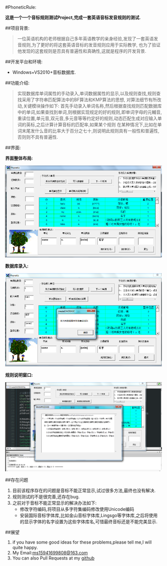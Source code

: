 #PhoneticRule:

**这是一个一个音标规则测试Project,完成一套英语音标发音规则的测试.**

##项目背景:
> 一位英语机构的老师根据自己多年英语教学的亲身经验,发现了一套英语发音规则,为了更好的将这套英语音标的发音规则应用于实际教学,
    也为了验证他发现的这套规则是否具有普遍性和真确性,这就是程序的开发背景.

##开发平台和环境:
+ Windows+VS2010+音标数据库.

##功能介绍:

> 实现数据库单词属性的手动录入,单词数据属性的显示,以及规则查找,规则查找采用了字符串匹配算法中的BF算法和KMP算法的思想,
对算法细节有所改动,关键模块操作如下:
首先手动录入单词名称,然后根据查找规则匹配数据库中的单词,如果查找到单词,则根据实现规定的好的规则,即单词字母的元輔音,
重读位置,单元音,双元音,多元音等等约定好的规则,动态匹配生成对应输入单词的英标,之后计算计算音标的匹配率,如果某个规则
在某种情况下,比如在单词末尾发什么音的比率大于百分之七十,则说明此规则具有一般性和普遍性,否则则不具有普遍性.

##界面:

**界面整体布局:**

![PhoneticRule](./pic/PhoneticRule.png)

**数据库录入:**

![Phonetic](./pic/Phonetic.png)

**规则说明窗口:**

![PhoneticRuleInfo](./pic/PhoneticRule1.png)

##存在问题
1. 目前该程序存在的问题是音标不能正常显示,试过很多方法,最终也没有解决.
2. 规则测试的不是很完善,还存在bug.
3. 之前对于音标不能正常显示的解决办法如下:
    + 修改字符编码,将项目从多字符集编码修改使用Unicode编码
    + 安装国际音标字体库,比如金山音标字体库,Lingsgo等字体库,之后将使用的显示字体的名字设置为这些字体库名,可惜最终音标还是不能完美显示.

##展望
1. if you have some good ideas for these problems,please tell me,I will quite happy.
2. My Email:ms15941699808@163.com
3. You can also Pull Requests at my [github](https://github.com/mushroomgithub/PhoneticRule)
